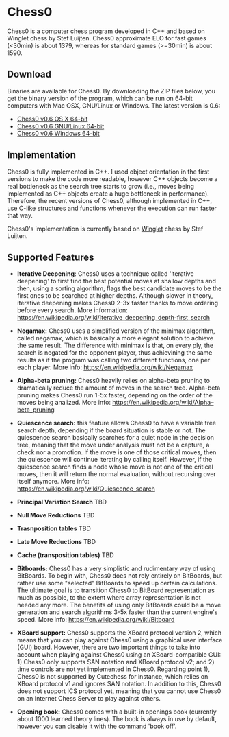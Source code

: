 # Chess0
Chess0 is a computer chess program developed in C++ and based on Winglet chess
by Stef Luijten. Chess0 approximate ELO for fast games (<30min) is about 1379,
whereas for standard games (>=30min) is about 1590.


## Download
Binaries are available for Chess0. By downloading the ZIP files below, you get
the binary version of the program, which can be run on 64-bit computers with Mac
OSX, GNU/Linux or Windows. The latest version is 0.6:
- [Chess0 v0.6 OS X 64-bit](https://db.tt/oDCSFVlg)
- [Chess0 v0.6 GNU/Linux 64-bit](https://db.tt/PySyL47x)
- [Chess0 v0.6 Windows 64-bit](https://db.tt/KohKED52)


## Implementation
Chess0 is fully implemented in C++. I used object orientation in the first
versions to make the code more readable, however C++ objects become a real
bottleneck as the search tree starts to grow (i.e., moves being implemented as
C++ objects create a huge bottleneck in performance). Therefore, the recent
versions of Chess0, although implemented in C++, use C-like structures and
functions whenever the execution can run faster that way.

Chess0's implementation is currently based on
[Winglet](http://aghaznawi.comuf.com/computer%20chess/winglet/) chess by Stef Luijten.



## Supported Features
- **Iterative Deepening**: Chess0 uses a technique called 'iterative deepening'
  to first find the best potential moves at shallow depths and then, using a
  sorting algorithm, flags the best candidate moves to be the first ones to be
  searched at higher depths. Although slower in theory, iterative deepening
  makes Chess0 2-3x faster thanks to move ordering before every search.
  More information:
  https://en.wikipedia.org/wiki/Iterative_deepening_depth-first_search

- **Negamax:** Chess0 uses a simplified version of the minimax algorithm, called
  negamax, which is basically a more elegant solution to achieve the same
  result. The difference with minimax is that, on every ply, the search is
  negated for the opponent player, thus achievining the same results as if the
  program was calling two different functions, one per each player.
  More info: https://en.wikipedia.org/wiki/Negamax

- **Alpha-beta pruning:** Chess0 heavily relies on alpha-beta pruning to
  dramatically reduce the amount of moves in the search tree. Alpha-beta pruning
  makes Chess0 run 1-5x faster, depending on the order of the moves being
  analized.
  More info: https://en.wikipedia.org/wiki/Alpha–beta_pruning
 
- **Quiescence search:** this feature allows Chess0 to have a variable tree search
  depth, depending if the board situation is stable or not. The quiescence
  search basically searches for a quiet node in the decision tree, meaning that
  the move under analysis must not be a capture, a check nor a promotion. If the
  move is one of those critical moves, then the quiescence will continue
  iterating by calling itself. However, if the quiescence search finds a node
  whose move is not one of the critical moves, then it will return the normal
  evaluation, without recursing over itself anymore.
  More info: https://en.wikipedia.org/wiki/Quiescence_search

- **Principal Variation Search** TBD

- **Null Move Reductions** TBD

- **Trasnposition tables** TBD

- **Late Move Reductions** TBD

- **Cache (transposition tables)** TBD

- **Bitboards:** Chess0 has a very simplistic and rudimentary way of using
  BitBoards. To begin with, Chess0 does not rely entirely on BitBoards, but
  rather use some "selected" BitBoards to speed up certain calculations. The
  ultimate goal is to transition Chess0 to BitBoard representation as much as
  possible, to the extent where array representation is not needed any more. The
  benefits of using only BitBoards could be a move generation and search
  algorithms 3-5x faster than the current engine's speed.
  More info: https://en.wikipedia.org/wiki/Bitboard

- **XBoard support:** Chess0 supports the XBoard protocol version 2, which means
  that you can play against Chess0 using a graphical user interface (GUI) board.
  However, there are two important things to take into account when playing
  against Chess0 using an XBoard-compatible GUI: 1) Chess0 only supports SAN
  notation and XBoard protocol v2; and 2) time controls are not yet implemented in
  Chess0. Regarding point 1), Chess0 is not supported by Cutechess for instance,
  which relies on XBoard protocol v1 and ignores SAN notation. In addition to
  this, Chess0 does not support ICS protocol yet, meaning that you cannot use
  Chess0 on an Internet Chess Server to play against others.

- **Opening book:** Chess0 comes with a built-in openings book (currently about
  1000 learned theory lines). The book is always in use by default, however you
  can disable it with the command 'book off'.

